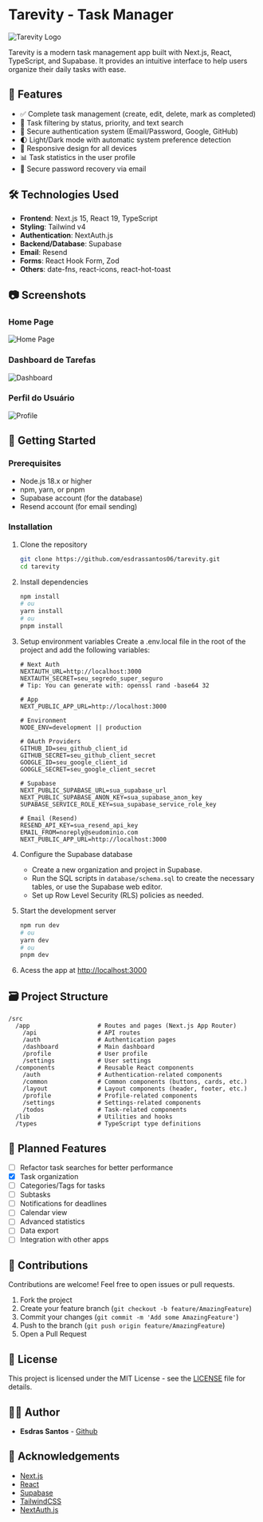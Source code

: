 # Tarevity - Task Manager

![Tarevity Logo](public/logo.png)

Tarevity is a modern task management app built with Next.js, React, TypeScript, and Supabase. It provides an intuitive interface to help users organize their daily tasks with ease.

## 🚀 Features

- ✅ Complete task management (create, edit, delete, mark as completed)
- 🔄 Task filtering by status, priority, and text search
- 🔐 Secure authentication system (Email/Password, Google, GitHub)
- 🌓 Light/Dark mode with automatic system preference detection
- 📱 Responsive design for all devices
- 📊 Task statistics in the user profile
- 🔑 Secure password recovery via email

## 🛠️ Technologies Used

- **Frontend**: Next.js 15, React 19, TypeScript
- **Styling**: Tailwind v4
- **Authentication**: NextAuth.js
- **Backend/Database**: Supabase
- **Email**: Resend
- **Forms**: React Hook Form, Zod
- **Others**: date-fns, react-icons, react-hot-toast

## 📷 Screenshots

### Home Page
![Home Page](public/screenshots/home.png)

### Dashboard de Tarefas
![Dashboard](public/screenshots/dashboard.png)

### Perfil do Usuário
![Profile](public/screenshots/profile.png)

## 🚀 Getting Started

### Prerequisites

- Node.js 18.x or higher
- npm, yarn, or pnpm
- Supabase account (for the database)
- Resend account (for email sending)

### Installation

1. Clone the repository
   ```bash
   git clone https://github.com/esdrassantos06/tarevity.git
   cd tarevity
   ```

2. Install dependencies
   ```bash
   npm install
   # ou
   yarn install
   # ou
   pnpm install
   ```

3. Setup environment variables
   Create a .env.local file in the root of the project and add the following variables:

   ```env
   # Next Auth
   NEXTAUTH_URL=http://localhost:3000
   NEXTAUTH_SECRET=seu_segredo_super_seguro
   # Tip: You can generate with: openssl rand -base64 32

   # App
   NEXT_PUBLIC_APP_URL=http://localhost:3000

   # Environment
   NODE_ENV=development || production 

   # OAuth Providers
   GITHUB_ID=seu_github_client_id
   GITHUB_SECRET=seu_github_client_secret
   GOOGLE_ID=seu_google_client_id
   GOOGLE_SECRET=seu_google_client_secret

   # Supabase
   NEXT_PUBLIC_SUPABASE_URL=sua_supabase_url
   NEXT_PUBLIC_SUPABASE_ANON_KEY=sua_supabase_anon_key
   SUPABASE_SERVICE_ROLE_KEY=sua_supabase_service_role_key

   # Email (Resend)
   RESEND_API_KEY=sua_resend_api_key
   EMAIL_FROM=noreply@seudominio.com
   NEXT_PUBLIC_APP_URL=http://localhost:3000
   ```

4. Configure the Supabase database
   - Create a new organization and project in Supabase.
   - Run the SQL scripts in `database/schema.sql` to create the necessary tables, or use the Supabase web editor.
   - Set up Row Level Security (RLS) policies as needed.

5. Start the development server
   ```bash
   npm run dev
   # ou
   yarn dev
   # ou
   pnpm dev
   ```

6. Acess the app at [http://localhost:3000](http://localhost:3000)

## 🗃️ Project Structure

```
/src
  /app                   # Routes and pages (Next.js App Router)
    /api                 # API routes
    /auth                # Authentication pages
    /dashboard           # Main dashboard
    /profile             # User profile
    /settings            # User settings
  /components            # Reusable React components
    /auth                # Authentication-related components
    /common              # Common components (buttons, cards, etc.)
    /layout              # Layout components (header, footer, etc.)
    /profile             # Profile-related components
    /settings            # Settings-related components
    /todos               # Task-related components
  /lib                   # Utilities and hooks
  /types                 # TypeScript type definitions
```

## 📱 Planned Features

- [ ] Refactor task searches for better performance
- [x] Task organization
- [ ] Categories/Tags for tasks
- [ ] Subtasks
- [ ] Notifications for deadlines
- [ ] Calendar view
- [ ] Advanced statistics
- [ ] Data export
- [ ] Integration with other apps

## 🤝 Contributions

Contributions are welcome! Feel free to open issues or pull requests.

1. Fork the project
2. Create your feature branch (`git checkout -b feature/AmazingFeature`)
3. Commit your changes (`git commit -m 'Add some AmazingFeature'`)
4. Push to the branch (`git push origin feature/AmazingFeature`)
5. Open a Pull Request

## 📄 License

This project is licensed under the MIT License - see the [LICENSE](LICENSE) file for details.

## 👨‍💻 Author

- **Esdras Santos** - [Github](https://github.com/esdrassantos06)

## 🙏 Acknowledgements

- [Next.js](https://nextjs.org/)
- [React](https://reactjs.org/)
- [Supabase](https://supabase.io/)
- [TailwindCSS](https://tailwindcss.com/)
- [NextAuth.js](https://next-auth.js.org/)
